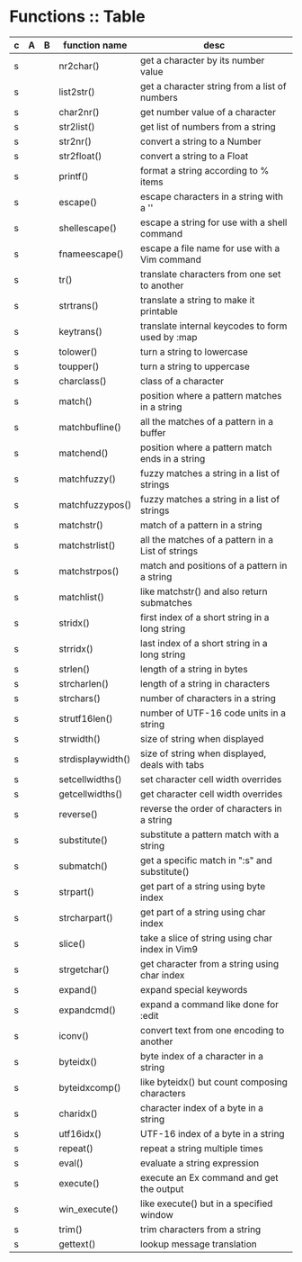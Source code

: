 # Functions :: Table



c|A|B| function name     | desc
-|-|-|-------------------|-----------------------------------------------------
s| | | nr2char()         | get a character by its number value
s| | | list2str()        | get a character string from a list of numbers
s| | | char2nr()         | get number value of a character
s| | | str2list()        | get list of numbers from a string
s| | | str2nr()          | convert a string to a Number
s| | | str2float()       | convert a string to a Float
s| | | printf()          | format a string according to % items
s| | | escape()          | escape characters in a string with a '\'
s| | | shellescape()     | escape a string for use with a shell command
s| | | fnameescape()     | escape a file name for use with a Vim command
s| | | tr()              | translate characters from one set to another
s| | | strtrans()        | translate a string to make it printable
s| | | keytrans()        | translate internal keycodes to form used by :map
s| | | tolower()         | turn a string to lowercase
s| | | toupper()         | turn a string to uppercase
s| | | charclass()       | class of a character
s| | | match()           | position where a pattern matches in a string
s| | | matchbufline()    | all the matches of a pattern in a buffer
s| | | matchend()        | position where a pattern match ends in a string
s| | | matchfuzzy()      | fuzzy matches a string in a list of strings
s| | | matchfuzzypos()   | fuzzy matches a string in a list of strings
s| | | matchstr()        | match of a pattern in a string
s| | | matchstrlist()    | all the matches of a pattern in a List of strings
s| | | matchstrpos()     | match and positions of a pattern in a string
s| | | matchlist()       | like matchstr() and also return submatches
s| | | stridx()          | first index of a short string in a long string
s| | | strridx()         | last index of a short string in a long string
s| | | strlen()          | length of a string in bytes
s| | | strcharlen()      | length of a string in characters
s| | | strchars()        | number of characters in a string
s| | | strutf16len()     | number of UTF-16 code units in a string
s| | | strwidth()        | size of string when displayed
s| | | strdisplaywidth() | size of string when displayed, deals with tabs
s| | | setcellwidths()   | set character cell width overrides
s| | | getcellwidths()   | get character cell width overrides
s| | | reverse()         | reverse the order of characters in a string
s| | | substitute()      | substitute a pattern match with a string
s| | | submatch()        | get a specific match in ":s" and substitute()
s| | | strpart()         | get part of a string using byte index
s| | | strcharpart()     | get part of a string using char index
s| | | slice()           | take a slice of string using char index in Vim9
s| | | strgetchar()      | get character from a string using char index
s| | | expand()          | expand special keywords
s| | | expandcmd()       | expand a command like done for :edit
s| | | iconv()           | convert text from one encoding to another
s| | | byteidx()         | byte index of a character in a string
s| | | byteidxcomp()     | like byteidx() but count composing characters
s| | | charidx()         | character index of a byte in a string
s| | | utf16idx()        | UTF-16 index of a byte in a string
s| | | repeat()          | repeat a string multiple times
s| | | eval()            | evaluate a string expression
s| | | execute()         | execute an Ex command and get the output
s| | | win_execute()     | like execute() but in a specified window
s| | | trim()            | trim characters from a string
s| | | gettext()         | lookup message translation
